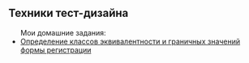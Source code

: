 <h2>Техники тест-дизайна</h2>
<ul>Мои домашние задания:
  <li><a href="https://docs.google.com/spreadsheets/d/1KAioCvX0HcAkYdqad2DRA8X6gnjzAkyssEyK5wNStR4/edit?usp=sharing">Определение классов эквивалентности и граничных значений формы регистрации</a></li>
</ul>
